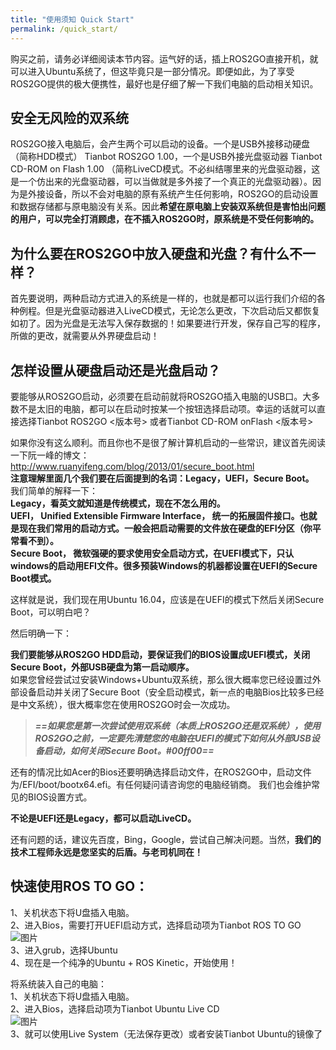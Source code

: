 ```yaml
---
title: "使用须知 Quick Start"
permalink: /quick_start/
--- 
```


购买之前，请务必详细阅读本节内容。运气好的话，插上ROS2GO直接开机，就可以进入Ubuntu系统了，但这毕竟只是一部分情况。即便如此，为了享受ROS2GO提供的极大便携性，最好也是仔细了解一下我们电脑的启动相关知识。

## 安全无风险的双系统
ROS2GO接入电脑后，会产生两个可以启动的设备。一个是USB外接移动硬盘（简称HDD模式） Tianbot ROS2GO 1.00，一个是USB外接光盘驱动器 Tianbot CD-ROM on Flash 1.00  （简称LiveCD模式。不必纠结哪里来的光盘驱动器，这是一个仿出来的光盘驱动器，可以当做就是多外接了一个真正的光盘驱动器）。因为是外接设备，所以不会对电脑的原有系统产生任何影响，ROS2GO的启动设置和数据存储都与原电脑没有关系。因此**希望在原电脑上安装双系统但是害怕出问题的用户，可以完全打消顾虑，在不插入ROS2GO时，原系统是不受任何影响的。**  

## 为什么要在ROS2GO中放入硬盘和光盘？有什么不一样？  
首先要说明，两种启动方式进入的系统是一样的，也就是都可以运行我们介绍的各种例程。但是光盘驱动器进入LiveCD模式，无论怎么更改，下次启动后又都恢复如初了。因为光盘是无法写入保存数据的！如果要进行开发，保存自己写的程序，所做的更改，就需要从外界硬盘启动！

## 怎样设置从硬盘启动还是光盘启动？

要能够从ROS2GO启动，必须要在启动前就将ROS2GO插入电脑的USB口。大多数不是太旧的电脑，都可以在启动时按某一个按钮选择启动项。幸运的话就可以直接选择Tianbot ROS2GO <版本号> 或者Tianbot CD-ROM onFlash <版本号>  

如果你没有这么顺利。而且你也不是很了解计算机启动的一些常识，建议首先阅读一下阮一峰的博文：  
http://www.ruanyifeng.com/blog/2013/01/secure_boot.html  
**注意理解里面几个我们要在后面提到的名词：Legacy，UEFI，Secure Boot。**  
我们简单的解释一下：  
**Legacy，看英文就知道是传统模式，现在不怎么用的。**    
**UEFI， Unified Extensible Firmware Interface， 统一的拓展固件接口。也就是现在我们常用的启动方式。一般会把启动需要的文件放在硬盘的EFI分区（你平常看不到）。**  
**Secure Boot， 微软强硬的要求使用安全启动方式，在UEFI模式下，只认windows的启动用EFI文件。很多预装Windows的机器都设置在UEFI的Secure Boot模式。**  

这样就是说，我们现在用Ubuntu 16.04，应该是在UEFI的模式下然后关闭Secure Boot，可以明白吧？  

然后明确一下：  

**我们要能够从ROS2GO HDD启动，要保证我们的BIOS设置成UEFI模式，关闭Secure Boot，外部USB硬盘为第一启动顺序。**  
如果您曾经尝试过安装Windows+Ubuntu双系统，那么很大概率您已经设置过外部设备启动并关闭了Secure Boot（安全启动模式，新一点的电脑Bios比较多已经是中文系统），很大概率您在使用ROS2GO时会一次成功。  

>***==如果您是第一次尝试使用双系统（本质上ROS2GO还是双系统），使用ROS2GO之前，一定要先清楚您的电脑在UEFI的模式下如何从外部USB设备启动，如何关闭Secure Boot。#00ff00==***  

还有的情况比如Acer的Bios还要明确选择启动文件，在ROS2GO中，启动文件为/EFI/boot/bootx64.efi。有任何疑问请咨询您的电脑经销商。 我们也会维护常见的BIOS设置方式。  

**不论是UEFI还是Legacy，都可以启动LiveCD。**

还有问题的话，建议先百度，Bing，Google，尝试自己解决问题。当然，**我们的技术工程师永远是您坚实的后盾。与老司机同在！**



## 快速使用ROS TO GO：  
1、关机状态下将U盘插入电脑。  
2、进入Bios，需要打开UEFI启动方式，选择启动项为Tianbot ROS TO GO  
![图片](https://images-cdn.shimo.im/mO3FawSWzyks98el/proxy.jfif!thumbnail)  
3、进入grub，选择Ubuntu  
4、现在是一个纯净的Ubuntu + ROS Kinetic，开始使用！  

将系统装入自己的电脑：  
1、关机状态下将U盘插入电脑。  
2、进入Bios，选择启动项为Tianbot Ubuntu Live CD  
![图片](https://images-cdn.shimo.im/paITRmYTbIE7b2Z4/VirtualBox_Tianbot_ROS_to_Go_13_10_2018_16_20_47.png!thumbnail)  
3、就可以使用Live System（无法保存更改）或者安装Tianbot Ubuntu的镜像了  

